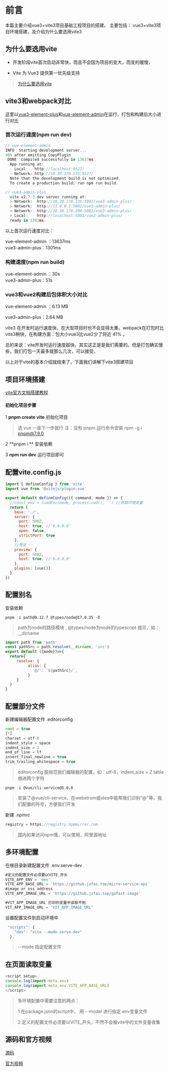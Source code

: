 # 前言

本篇主要介绍vue3+vite3项目基础工程项目的搭建。 主要包括： vue3+vite3项目环境搭建，及介绍为什么要选用vite3

## 为什么要选用vite  

- 开发阶段vite首次启动非常快，而且不会因为项目的变大，而变的缓慢，

- Vite 为 Vue3 提供第一优先级支持

>[为什么要选用vite](https://vitejs.cn/guide/why.html#slow-server-start)

## vite3和webpack对比

这里以[vue3-element-plus](https://github.com/jzfai/vue3-admin-plus.git)和[vue-element-admin]( https://github.com/PanJiaChen/vue-element-admin.git)在运行，打包和构建后大小进行对比

### 首次运行速度(npm run dev)

```javascript
// vue-element-admin 
INFO  Starting development server...
98% after emitting CopyPlugin
 DONE  Compiled successfully in 13637ms                                                  
  App running at:
  - Local:   http://localhost:9527/
  - Network: http://10.39.178.135:9527/
  Note that the development build is not optimized.
  To create a production build, run npm run build.

// vue3-admin-plus
  vite v2.7.3 dev server running at:
  > Network:  http://10.39.178.135:5001/vue3-admin-plus/
  > Network:  http://11.0.0.1:5001/vue3-admin-plus/
  > Network:  http://10.38.178.208:5001/vue3-admin-plus/
  > Local:    http://localhost:5001/vue3-admin-plus/
  ready in 1301ms.
```

以上首次运行速度对比：

vue-element-admin ：13637ms     
vue3-admin-plus：1301ms

### 构建速度(npm run build)

vue-element-admin ：30s     
vue3-admin-plus：51s 

### vue3和vue2构建后包体积大小对比

vue-element-admin ：6.13 MB

vue3-admin-plus：2.64 MB

vite3 在开发时运行速度快，在大型项目时也不会显得太重。webpack在打包时比vite3稍快，在构建方面：包大小vue3比vue2少了将近 41% 。

总的来说：vite开发时运行速度超快，其实这正是是我们需要的。但是打包确实慢些，我们打包一天最多就那么几次，可以接受。

以上对于vite的基本介绍就结束了，下面我们讲解下vite3搭建项目



## 项目环境搭建

 [vite官方文档搭建教程](https://cn.vitejs.dev)



#### 初始化项目步骤 

1    **pnpm create vite**   初始化项目 

>选 vue 一直下一步就行
>注：没有 pnpm 运行命令安装  npm -g i pnpm@7.9.0  

2    **pnpm i **  安装依赖

3    **npm run dev**  运行项目即可



## 配置vite.config.js

```javascript
import { defineConfig } from 'vite'
import vue from '@vitejs/plugin-vue'

export default defineConfig(({ command, mode }) => {
  //const env = loadEnv(mode, process.cwd(), '') //获取环境变量
  return {
    base: './',
    server: {
      port: 5002,
      host: true, //'0.0.0.0'
      open: false,
      strictPort: true
    },
    //预览
    preview: {
      port: 5002,
      host: true, //'0.0.0.0'
    },
    plugins: [vue()]
  }
})

```



## 配置别名

安装依赖

```
pnpm  i path@0.12.7 @types/node@17.0.35 -D 
```

>path为node的路径模块  ,  @types/node为node的typescript 提示，如：__dirname

```javascript
import path from 'path'
const pathSrc = path.resolve(__dirname, 'src')
export default ({mode})=>{
  return{
     resolve: {
          alias: {
            '@/': `${pathSrc}/`,
          }
     }
  }
}
```



## 配置部分文件 

新建编辑器配置文件     .editorconfig 

```javascript
root = true
[*]
charset = utf-8
indent_style = space
indent_size = 2
end_of_line = lf
insert_final_newline = true
trim_trailing_whitespace = true
```

>editorconfig 能规范我们编辑器的配置，如：utf-8，indent_size = 2  table缩进两个字符



```shell
pnpm  i @vue/cli-service@5.0.8
```

>安装了@vue/cli-service，在webstrom或idea中能帮我们识别"@"等，我们配置的符号，方便我们开发



新建 .npmrc

```javascript
registry = https://registry.npmmirror.com
```

>国内如果访问npm慢，可以使用，阿里源地址



## 多环境配置

在根目录新建配置文件  .env.serve-dev

```javascript
#定义的配置文件必须要以VITE_开头
VITE_APP_ENV = 'dev'
VITE_APP_BASE_URL = 'https://github.jzfai.top/micro-service-api'
#image or oss address
VITE_APP_IMAGE_URL = 'https://github.jzfai.top/gofast-image'

#VIT_APP_IMAGE_URL 打印的变量中读取不到
VIT_APP_IMAGE_URL = 'VIT_APP_IMAGE_URL'
```

设置配置文件到启动环境中

```javascript
 "scripts": {
    "dev": "vite --mode serve-dev"
  },
```

>--mode 指定配置文件



## 在页面读取变量

```javascript
<script setup>
console.log(import.meta.env)
console.log(import.meta.env.VITE_APP_BASE_URL)
</script>
```

>多环境配置中需要注意的两点：
>
>1 在package.json的script中， 用 --model 进行指定.env变量文件
>
>2.定义的配置文件必须要以VITE_开头，不然不会被vite中的文件变量收集



## 源码和官方视频

[源码](https://gitee.com/jzfai/vue3-admin-learn-code/tree/%E6%90%AD%E5%BB%BAvue3%2Bvite3%E5%B7%A5%E7%A8%8B%E5%8F%8A%E5%A4%9A%E7%8E%AF%E5%A2%83%E9%85%8D%E7%BD%AE/)

[官方视频](https://ke.qq.com/webcourse/index.html?r=1670381039292#cid=5887010&term_id=106103893&taid=14794813720876066&type=3072&source=PC_COURSE_DETAIL&vid=243791576754783624)